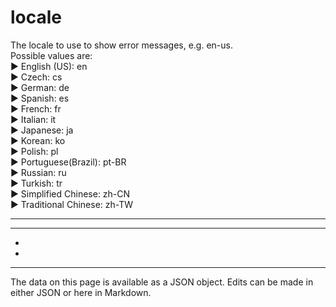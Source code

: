 <!-- Important! Do not modify comment blocks. They are necessary for the transformer to work properly -->

<!-- title -->
# locale

<!-- shortDescription -->
The locale to use to show error messages, e.g. en-us. <br/>Possible values are:  <br/>► English (US): en <br/>► Czech: cs <br/>► German: de <br/>► Spanish: es <br/>► French: fr <br/>► Italian: it <br/>► Japanese: ja <br/>► Korean: ko <br/>► Polish: pl <br/>► Portuguese(Brazil): pt-BR <br/>► Russian: ru <br/>► Turkish: tr <br/>► Simplified Chinese: zh-CN  <br/>► Traditional Chinese: zh-TW

---

<!-- extendedDescription -->


---

<!-- references -->
- []()
- []()
---

<!-- footer -->
The data on this page is available as a JSON object. Edits can be made in either JSON or here in Markdown.
